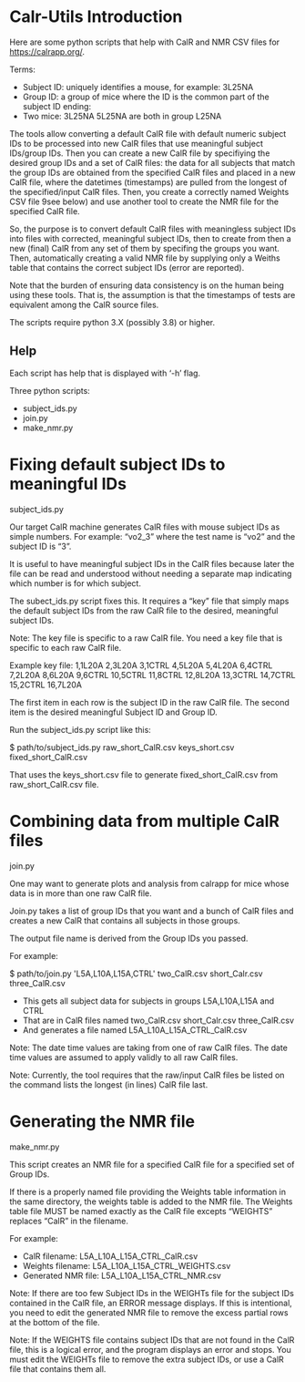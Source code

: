 # Calr-Utils Introduction


Here are some python scripts that help with CalR and NMR CSV files for https://calrapp.org/.

Terms:
* Subject ID: uniquely identifies a mouse, for example: 3L25NA
* Group ID: a group of mice where the ID is the common part of the subject ID ending:
* Two mice: 3L25NA 5L25NA are both in group L25NA

The tools allow converting a default CalR file with default numeric subject IDs to be processed into new CalR files that use meaningful subject IDs/group IDs. Then you can create a new CalR file by specifiying the desired group IDs and a set of CalR files: the data for all subjects that match the group IDs are obtained from the specified CalR files and placed in a new CalR file, where the datetimes (timestamps) are pulled from the longest of the specified/input CalR files. Then, you create a correctly named Weights CSV file 9see below) and use another tool to create the NMR file for the specified CalR file.  

So, the purpose is to convert default CalR files with meaningless subject IDs into files with corrected, meaningful subject IDs, then to create from then a new (final) CalR from any set of them by specifing the groups you want. Then, automatically creating a valid NMR file by supplying only a Weiths table that contains the correct subject IDs (error are reported).

Note that the burden of ensuring data consistency is on the human being using these tools. That is, the assumption is that the timestamps of tests are equivalent among the CalR source files. 

The scripts require python 3.X (possibly 3.8) or higher. 

## Help

Each script has help that is displayed with ‘-h’ flag.

Three python scripts:
* subject_ids.py
* join.py
* make_nmr.py

# Fixing default subject IDs to meaningful IDs

subject_ids.py

Our target CalR machine generates CalR files with mouse subject IDs as simple numbers. For example: “vo2_3” where the test name is “vo2” and the subject ID is “3”. 

It is useful to have meaningful subject IDs in the CalR files because later the file can be read and understood without needing a separate map indicating which number is for which subject. 

The subect_ids.py script fixes this. It requires  a “key” file that simply maps the default subject IDs from the raw CalR file to the desired, meaningful subject IDs. 

Note: The key file is specific to a raw CalR file. You need a key file that is specific to each raw CalR file.

Example key file:
1,1L20A
2,3L20A
3,1CTRL
4,5L20A
5,4L20A
6,4CTRL
7,2L20A
8,6L20A
9,6CTRL
10,5CTRL
11,8CTRL
12,8L20A
13,3CTRL
14,7CTRL
15,2CTRL
16,7L20A

The first item in each row is the subject ID in the raw CalR file. The second item is the desired meaningful Subject ID and Group ID. 

Run the subject_ids.py script like this:

$ path/to/subject_ids.py raw_short_CalR.csv keys_short.csv fixed_short_CalR.csv 

That uses the keys_short.csv file to generate fixed_short_CalR.csv from raw_short_CalR.csv file. 

# Combining data from multiple CalR files

join.py

One may want to generate plots and analysis from calrapp for mice whose data is in more than one raw CalR file. 

Join.py takes a list of group IDs that you want and a bunch of CalR files and creates a new CalR that contains all subjects in those groups. 

The output file name is derived from the Group IDs you passed. 

For example:

$ path/to/join.py 'L5A,L10A,L15A,CTRL' two_CalR.csv short_Calr.csv three_CalR.csv

* This gets all subject data for subjects in groups L5A,L10A,L15A and CTRL
* That are in CalR files named two_CalR.csv short_Calr.csv three_CalR.csv
* And generates a file named L5A_L10A_L15A_CTRL_CalR.csv

Note: The date time values are taking from one of raw CalR files. The date time values are assumed to apply validly to all raw CalR files.

Note: Currently, the tool requires that the raw/input CalR files be listed on the command lists the longest (in lines) CalR file last.

# Generating the NMR file

make_nmr.py

This script creates an NMR file for a specified CalR file for a specified set of Group IDs. 

If there is a properly named file providing the Weights table information in the same directory, the weights table is added to the NMR file.  The Weights table file MUST be named exactly as the CalR file excepts “WEIGHTS” replaces “CalR” in the filename. 

For example:
* CalR filename: L5A_L10A_L15A_CTRL_CalR.csv
* Weights filename: L5A_L10A_L15A_CTRL_WEIGHTS.csv
* Generated NMR file: L5A_L10A_L15A_CTRL_NMR.csv

Note: If there are too few Subject IDs in the WEIGHTs file for the subject IDs contained in the CalR file, an ERROR message displays. If this is intentional, you need to edit the generated NMR file to remove the excess partial rows at the bottom of the file. 

Note: If the WEIGHTS file contains subject IDs that are not found in the CalR file, this is a logical error, and the program displays an error and stops. You must edit the WEIGHTs file to remove the extra subject IDs, or use a CalR file that contains them all. 
